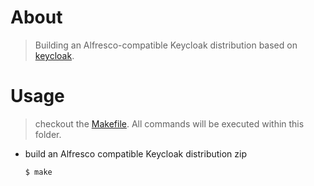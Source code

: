 # About
> Building an Alfresco-compatible Keycloak distribution based on [keycloak](https://github.com/keycloak/keycloak).


# Usage
> checkout the [Makefile](./Makefile). All commands will be executed within this folder.

* build an Alfresco compatible Keycloak distribution zip
  
  ```shell
  $ make
  ```
